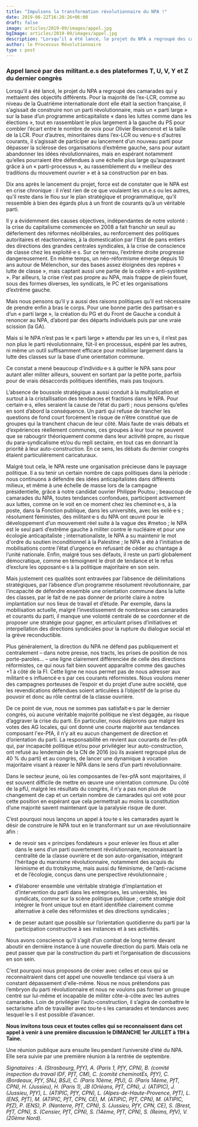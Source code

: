 ```yaml
---
title: "Impulsons la transformation révolutionnaire du NPA !"
date: 2019-06-22T16:20:26+06:00
draft: false
image: articles/2019-09/images/appel.jpg
bgImage: articles/2019-09/images/appel.jpg
description: "Lorsqu’il a été lancé, le projet du NPA a regroupé des camarades qui y mettaient des objectifs différents. Pour la majorité de l’ex-LCR, comme au niveau de la Quatrième internationale dont elle était la section française, il s’agissait de construire non un parti révolutionnaire, mais un « parti large » sur la base d’un programme anticapitaliste « dans les luttes comme dans les élections », tout en rassemblant le plus largement à la gauche du PS pour combler l’écart entre le nombre de voix pour Olivier Besancenot et la taille de la LCR. Pour d’autres, minoritaires dans l’ex-LCR ou venu·e·s d’autres courants, il s’agissait de participer au lancement d’un nouveau parti pour dépasser la sclérose des organisations d’extrême gauche, sans pour autant abandonner les idées révolutionnaires, mais en espérant notamment qu’elles pourraient être défendues à une échelle plus large qu’auparavant grâce à un « parti-processus », au rassemblement du « meilleur des traditions du mouvement ouvrier » et à sa construction par en bas."
author: le Processus Révolutionnaire
type : post
---
```

### Appel lancé par des militant.e.s des plateformes T, U, V, Y et Z du dernier congrès

Lorsqu’il a été lancé, le projet du NPA a regroupé des camarades qui y mettaient des objectifs différents. Pour la majorité de l’ex-LCR, comme au niveau de la Quatrième internationale dont elle était la section française, il s’agissait de construire non un parti révolutionnaire, mais un « parti large » sur la base d’un programme anticapitaliste « dans les luttes comme dans les élections », tout en rassemblant le plus largement à la gauche du PS pour combler l’écart entre le nombre de voix pour Olivier Besancenot et la taille de la LCR. Pour d’autres, minoritaires dans l’ex-LCR ou venu·e·s d’autres courants, il s’agissait de participer au lancement d’un nouveau parti pour dépasser la sclérose des organisations d’extrême gauche, sans pour autant abandonner les idées révolutionnaires, mais en espérant notamment qu’elles pourraient être défendues à une échelle plus large qu’auparavant grâce à un « parti-processus », au rassemblement du « meilleur des traditions du mouvement ouvrier » et à sa construction par en bas.

Dix ans après le lancement du projet, force est de constater que le NPA est en crise chronique : il n’est rien de ce que voulaient les un.e.s ou les autres, qu’il reste dans le flou sur le plan stratégique et programmatique, qu’il ressemble à bien des égards plus à un front de courants qu’à un véritable parti.

Il y a évidemment des causes objectives, indépendantes de notre volonté : la crise du capitalisme commencée en 2008 a fait franchir un seuil au déferlement des réformes néolibérales, au renforcement des politiques autoritaires et réactionnaires, à la domestication par l'Etat de pans entiers des directions des grandes centrales syndicales, à la crise de conscience de classe chez les exploité·e·s. Sur ce terreau, l’extrême droite progresse dangereusement. En même temps, un néo-réformisme émerge depuis 10 ans autour de Mélenchon, sur des bases assez éloignées des repères « lutte de classe », mais captant aussi une partie de la colère « anti-système ». Par ailleurs, la crise n’est pas propre au NPA, mais frappe de plein fouet, sous des formes diverses, les syndicats, le PC et les organisations d’extrême gauche.

Mais nous pensons qu’il y a aussi des raisons politiques qu’il est nécessaire de prendre enfin à bras le corps. Pour une bonne partie des partisan·e·s d’un « parti large », la création du PG et du Front de Gauche a conduit à renoncer au  NPA, d’abord par des départs individuels puis par une vraie scission (la GA).

Mais si le NPA n’est pas le « parti large » attendu par les un·e·s, il n’est pas non plus le parti révolutionnaire, fût-il en processus, espéré par les autres, ni même un outil  suffisamment efficace pour mobiliser largement dans la lutte des classes sur la base d’une orientation commune.

Ce constat a mené beaucoup d’individu·e·s à quitter le NPA sans pour autant aller militer ailleurs, souvent en sortant par la petite porte, parfois pour de vrais désaccords politiques identifiés, mais pas toujours.

L’absence de boussole stratégique a aussi conduit  à la multiplication et surtout à la cristallisation des tendances et fractions dans le NPA. Pour certain·e·s, elles seraient la cause de l’état du parti ; nous pensons qu’elles en sont d’abord la conséquence. Un parti qui refuse de trancher les questions de fond court forcément le risque de n’être constitué que de groupes qui la tranchent chacun de leur côté. Mais faute de vrais débats et d’expériences réellement communes, ces groupes à leur tour ne peuvent que se rabougrir théoriquement comme dans leur activité propre, au risque du para-syndicalisme et/ou du  repli sectaire, en tout cas en donnant la priorité à leur auto-construction. En ce sens, les débats du dernier congrès étaient particulièrement caricaturaux.

Malgré tout cela, le NPA reste une organisation précieuse dans le paysage politique. Il a su tenir un certain nombre de caps politiques dans la période : nous continuons à défendre des idées anticapitalistes dans différents milieux, et même à une échelle de masse lors de la campagne présidentielle, grâce à notre candidat ouvrier Philippe Poutou ; beaucoup de camarades du NPA, toutes tendances confondues, participent activement aux luttes, comme on le voit en ce moment chez les cheminot·e·s, à la poste, dans la Fonction publique, dans les universités, avec les exilé·e·s  ; résolument féministes, des militant·e·s du NPA ont œuvré pour le développement d’un mouvement réel suite à la vague des #metoo ; le NPA est le seul parti d’extrême gauche à militer contre le nucléaire et pour une écologie anticapitaliste ; internationaliste, le NPA a su maintenir le mot d'ordre du soutien inconditionnel à la Palestine ; le NPA a été à l’initiative de mobilisations contre l’état d’urgence en refusant de céder au chantage à l’unité nationale. Enfin, malgré tous ses défauts, il reste un parti globalement démocratique, comme en témoignent le droit de tendance et le refus d’exclure les opposant·e·s à la politique majoritaire en son sein.

Mais justement ces qualités sont entravées par l’absence de délimitations stratégiques, par l’absence d’un programme résolument révolutionnaire, par l’incapacité de défendre ensemble une orientation commune dans la lutte des classes, par le fait de ne pas donner de priorité claire à notre implantation sur nos lieux de travail et d’étude. Par exemple, dans la mobilisation actuelle, malgré l’investissement de nombreux·ses camarades et courants du parti, il manque une volonté centrale de se coordonner et de proposer une stratégie pour gagner, en articulant prises d’initiatives et interpellation des directions syndicales pour la rupture du dialogue social et la grève reconductible.

Plus généralement, la direction du NPA ne défend pas publiquement et centralement – dans notre presse, nos tracts, les prises de position de nos porte-paroles… – une ligne clairement différenciée de celle des directions réformistes, ce qui nous fait bien souvent apparaître comme des gauches +1 à côté de la FI. Cette ligne ne nous permet pas de nous adresser aux militant·e·s influencé·e·s par ces courants réformistes. Nous voulons mener des campagnes porteuses de l’espoir et du projet d’une autre société, que les revendications défendues soient articulées à l’objectif de la prise du pouvoir et donc au rôle central de la classe ouvrière.

De ce point de vue, nous ne sommes pas satisfait·e·s par le dernier congrès, où aucune véritable majorité politique ne s’est dégagée, au risque d’aggraver la crise du parti. En particulier, nous déplorons que malgré les votes des AG locales, qui ont donné une courte majorité aux tendances composant l'ex-PfA, il n’y ait eu aucun changement de direction et d’orientation du parti. La responsabilité en revient aux courants de l’ex-pfA qui, par incapacité politique et/ou pour privilégier leur auto-construction, ont refusé au lendemain de la CN de 2016 (où ils avaient regroupé plus de 40 % du parti) et au congrès, de lancer une dynamique à vocation majoritaire visant à réaxer le NPA dans le sens d’un parti révolutionnaire.

Dans le secteur jeune, où les composantes de l’ex-pfA sont majoritaires, il est souvent difficile de mettre en œuvre une orientation commune. Du côté de la pfU, malgré les résultats du congrès, il n’y a pas non plus de changement de cap et un certain nombre de camarades qui ont voté pour cette position en espérant que cela permettrait au moins la constitution d’une majorité savent maintenant que la paralysie risque de durer.

C’est pourquoi nous lançons un appel à tou·te·s les camarades ayant le désir de construire le NPA tout en le transformant sur un axe révolutionnaire afin :

- de revoir ses « principes fondateurs » pour enlever les flous et aller dans le sens d’un parti ouvertement révolutionnaire, reconnaissant la centralité de la classe ouvrière et de son auto-organisation, intégrant l’héritage du marxisme révolutionnaire, notamment des acquis du léninisme et du trotskysme, mais aussi du féminisme, de l’anti-racisme et de l’écologie, conçus dans une perspective révolutionnaire ;

- d’élaborer ensemble une véritable stratégie d’implantation et d’intervention du parti dans les entreprises, les universités, les syndicats, comme sur la scène politique publique ; cette stratégie doit intégrer le front unique tout en étant identifiée clairement comme alternative à celle des réformistes et des directions syndicales ;

- de peser autant que possible sur l’orientation quotidienne du parti par la participation constructive à ses instances et à ses activités.

Nous avons conscience qu’il s’agit d’un combat de long terme devant aboutir en dernière instance à une nouvelle direction du parti. Mais cela ne peut passer que par la construction du parti et l’organisation de discussions en son sein.

C’est pourquoi nous proposons de créer avec celles et ceux qui se reconnaitraient dans cet appel une nouvelle tendance qui visera à un constant dépassement d'elle-même. Nous ne nous prétendons pas l’embryon du parti révolutionnaire et nous ne voulons pas former un groupe centré sur lui-même et incapable de militer côte-à-côte avec les autres camarades. Loin de privilégier l’auto-construction, il s’agira de combattre le sectarisme afin de travailler avec tou·te·s les camarades et tendances avec lesquel·le·s il est possible d’avancer.

**Nous invitons tous ceux et toutes celles qui se reconnaissent dans cet appel à venir à une première discussion le DIMANCHE 1er JUILLET à 11H à Taine.**

Une réunion publique aura ensuite lieu pendant l’université d’été du NPA. Elle sera suivie par une première réunion à la rentrée de septembre.

_Signataires :
A. (Strasbourg, PfY), A. (Paris 1, PfY, CPN), B. (comité inspection du travail IDF, PfT, CM), C. (comité cheminotEs, PfY), C. (Bordeaux, PfY, SNJ, BSJ), C. (Paris 10ème, PfU), G. (Paris 14ème, PfT, CPN), H. (Jussieu), H. (Paris 1), JB (Orléans, PfT, CPN), J. (ATIPIC), J. (Jussieu, PfY), L. (ATIPIC, PfY, CPN), L. (Alpes-de-Haute-Provence, PfT), L. (ENS, PfT), M. (ATIPIC, PfT, CPN, CE), M. (ATIPIC, PfT, CPN), M. (ATIPIC, PfZ), P. (ENS), P. (Nanterre, PfT, CPN), S. (Jussieu, PfY, CPN, CE), S. (Brest, PfT, CPN), S. (Censier, PfT, CPN), S. (14ème, PfT, CPN), S. (Reims, PfV), V. (20ème Nord)._
